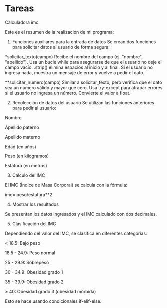 # Tareas
Calculadora imc

Este es el resumen de la realizacion de mi programa:

1. Funciones auxiliares para la entrada de datos
Se crean dos funciones para solicitar datos al usuario de forma segura:
   
*solicitar_texto(campo)
Recibe el nombre del campo (ej. "nombre", "apellido").
Usa un bucle while para asegurarse de que el usuario no deje el campo vacío.
.strip() elimina espacios al inicio y al final.
Si el usuario no ingresa nada, muestra un mensaje de error y vuelve a pedir el dato.

**solicitar_numero(campo)
Similar a solicitar_texto, pero verifica que el dato sea un número válido y mayor que cero.
Usa try-except para atrapar errores si el usuario no ingresa un número.
Convierte el valor a float.

2. Recolección de datos del usuario
Se utilizan las funciones anteriores para pedir al usuario:

Nombre

Apellido paterno

Apellido materno

Edad (en años)

Peso (en kilogramos)

Estatura (en metros)

3. Cálculo del IMC
   
El IMC (Índice de Masa Corporal) se calcula con la fórmula:

imc= peso/estatura**2

4. Mostrar los resultados
   
Se presentan los datos ingresados y el IMC calculado con dos decimales.

 5. Clasificación del IMC

Dependiendo del valor del IMC, se clasifica en diferentes categorías:

< 18.5: Bajo peso

18.5 - 24.9: Peso normal

25 - 29.9: Sobrepeso

30 - 34.9: Obesidad grado 1

35 - 39.9: Obesidad grado 2

≥ 40: Obesidad grado 3 (obesidad mórbida)

Esto se hace usando condicionales if-elif-else.
